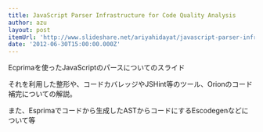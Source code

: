 ```yaml
---
title: JavaScript Parser Infrastructure for Code Quality Analysis
author: azu
layout: post
itemUrl: 'http://www.slideshare.net/ariyahidayat/javascript-parser-infrastructure-for-code-quality-analysis'
date: '2012-06-30T15:00:00.000Z'
---
```

Ecprimaを使ったJavaScriptのパースについてのスライド

それを利用した整形や、コードカバレッジやJSHint等のツール、Orionのコード補完についての解説。

また、Esprimaでコードから生成したASTからコードにするEscodegenなどについて等
